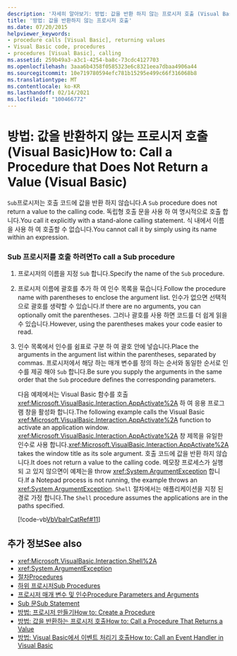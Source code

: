 ```yaml
---
description: '자세히 알아보기: 방법: 값을 반환 하지 않는 프로시저 호출 (Visual Basic)'
title: '방법: 값을 반환하지 않는 프로시저 호출'
ms.date: 07/20/2015
helpviewer_keywords:
- procedure calls [Visual Basic], returning values
- Visual Basic code, procedures
- procedures [Visual Basic], calling
ms.assetid: 259b49a3-a3c1-4254-ba8c-73cdc4127703
ms.openlocfilehash: 3aaa6b4358f0585323e6c8321eea7dbaa4906a44
ms.sourcegitcommit: 10e719780594efc781b15295e499c66f316068b8
ms.translationtype: MT
ms.contentlocale: ko-KR
ms.lasthandoff: 02/14/2021
ms.locfileid: "100466772"
---
```

# <a name="how-to-call-a-procedure-that-does-not-return-a-value-visual-basic"></a><span data-ttu-id="857a8-103">방법: 값을 반환하지 않는 프로시저 호출(Visual Basic)</span><span class="sxs-lookup"><span data-stu-id="857a8-103">How to: Call a Procedure that Does Not Return a Value (Visual Basic)</span></span>

<span data-ttu-id="857a8-104">`Sub`프로시저는 호출 코드에 값을 반환 하지 않습니다.</span><span class="sxs-lookup"><span data-stu-id="857a8-104">A `Sub` procedure does not return a value to the calling code.</span></span> <span data-ttu-id="857a8-105">독립형 호출 문을 사용 하 여 명시적으로 호출 합니다.</span><span class="sxs-lookup"><span data-stu-id="857a8-105">You call it explicitly with a stand-alone calling statement.</span></span> <span data-ttu-id="857a8-106">식 내에서 이름을 사용 하 여 호출할 수 없습니다.</span><span class="sxs-lookup"><span data-stu-id="857a8-106">You cannot call it by simply using its name within an expression.</span></span>  
  
### <a name="to-call-a-sub-procedure"></a><span data-ttu-id="857a8-107">Sub 프로시저를 호출 하려면</span><span class="sxs-lookup"><span data-stu-id="857a8-107">To call a Sub procedure</span></span>  
  
1. <span data-ttu-id="857a8-108">프로시저의 이름을 지정 `Sub` 합니다.</span><span class="sxs-lookup"><span data-stu-id="857a8-108">Specify the name of the `Sub` procedure.</span></span>  
  
2. <span data-ttu-id="857a8-109">프로시저 이름에 괄호를 추가 하 여 인수 목록을 묶습니다.</span><span class="sxs-lookup"><span data-stu-id="857a8-109">Follow the procedure name with parentheses to enclose the argument list.</span></span> <span data-ttu-id="857a8-110">인수가 없으면 선택적으로 괄호를 생략할 수 있습니다.</span><span class="sxs-lookup"><span data-stu-id="857a8-110">If there are no arguments, you can optionally omit the parentheses.</span></span> <span data-ttu-id="857a8-111">그러나 괄호를 사용 하면 코드를 더 쉽게 읽을 수 있습니다.</span><span class="sxs-lookup"><span data-stu-id="857a8-111">However, using the parentheses makes your code easier to read.</span></span>  
  
3. <span data-ttu-id="857a8-112">인수 목록에서 인수를 쉼표로 구분 하 여 괄호 안에 넣습니다.</span><span class="sxs-lookup"><span data-stu-id="857a8-112">Place the arguments in the argument list within the parentheses, separated by commas.</span></span> <span data-ttu-id="857a8-113">프로시저에서 해당 하는 매개 변수를 정의 하는 순서와 동일한 순서로 인수를 제공 해야 `Sub` 합니다.</span><span class="sxs-lookup"><span data-stu-id="857a8-113">Be sure you supply the arguments in the same order that the `Sub` procedure defines the corresponding parameters.</span></span>  
  
     <span data-ttu-id="857a8-114">다음 예제에서는 Visual Basic 함수를 호출 <xref:Microsoft.VisualBasic.Interaction.AppActivate%2A> 하 여 응용 프로그램 창을 활성화 합니다.</span><span class="sxs-lookup"><span data-stu-id="857a8-114">The following example calls the Visual Basic <xref:Microsoft.VisualBasic.Interaction.AppActivate%2A> function to activate an application window.</span></span> <span data-ttu-id="857a8-115"><xref:Microsoft.VisualBasic.Interaction.AppActivate%2A> 창 제목을 유일한 인수로 사용 합니다.</span><span class="sxs-lookup"><span data-stu-id="857a8-115"><xref:Microsoft.VisualBasic.Interaction.AppActivate%2A> takes the window title as its sole argument.</span></span> <span data-ttu-id="857a8-116">호출 코드에 값을 반환 하지 않습니다.</span><span class="sxs-lookup"><span data-stu-id="857a8-116">It does not return a value to the calling code.</span></span> <span data-ttu-id="857a8-117">메모장 프로세스가 실행 되 고 있지 않으면이 예제는을 throw <xref:System.ArgumentException> 합니다.</span><span class="sxs-lookup"><span data-stu-id="857a8-117">If a Notepad process is not running, the example throws an <xref:System.ArgumentException>.</span></span> <span data-ttu-id="857a8-118">`Shell` 절차에서는 애플리케이션을 지정 된 경로 가정 합니다.</span><span class="sxs-lookup"><span data-stu-id="857a8-118">The `Shell` procedure assumes the applications are in the paths specified.</span></span>  
  
     [!code-vb[VbVbalrCatRef#11](~/samples/snippets/visualbasic/VS_Snippets_VBCSharp/VbVbalrCatRef/VB/Class1.vb#11)]  
  
## <a name="see-also"></a><span data-ttu-id="857a8-119">추가 정보</span><span class="sxs-lookup"><span data-stu-id="857a8-119">See also</span></span>

- <xref:Microsoft.VisualBasic.Interaction.Shell%2A>
- <xref:System.ArgumentException>
- [<span data-ttu-id="857a8-120">절차</span><span class="sxs-lookup"><span data-stu-id="857a8-120">Procedures</span></span>](./index.md)
- [<span data-ttu-id="857a8-121">하위 프로시저</span><span class="sxs-lookup"><span data-stu-id="857a8-121">Sub Procedures</span></span>](./sub-procedures.md)
- [<span data-ttu-id="857a8-122">프로시저 매개 변수 및 인수</span><span class="sxs-lookup"><span data-stu-id="857a8-122">Procedure Parameters and Arguments</span></span>](./procedure-parameters-and-arguments.md)
- [<span data-ttu-id="857a8-123">Sub 문</span><span class="sxs-lookup"><span data-stu-id="857a8-123">Sub Statement</span></span>](../../../language-reference/statements/sub-statement.md)
- [<span data-ttu-id="857a8-124">방법: 프로시저 만들기</span><span class="sxs-lookup"><span data-stu-id="857a8-124">How to: Create a Procedure</span></span>](./how-to-create-a-procedure.md)
- [<span data-ttu-id="857a8-125">방법: 값을 반환하는 프로시저 호출</span><span class="sxs-lookup"><span data-stu-id="857a8-125">How to: Call a Procedure That Returns a Value</span></span>](./how-to-call-a-procedure-that-returns-a-value.md)
- [<span data-ttu-id="857a8-126">방법: Visual Basic에서 이벤트 처리기 호출</span><span class="sxs-lookup"><span data-stu-id="857a8-126">How to: Call an Event Handler in Visual Basic</span></span>](./how-to-call-an-event-handler.md)
